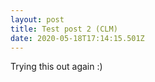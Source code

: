 ```yaml
---
layout: post
title: Test post 2 (CLM)
date: 2020-05-18T17:14:15.501Z
---
```

Trying this out again :)